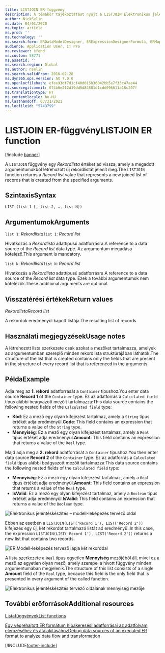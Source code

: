 ```yaml
---
title: LISTJOIN ER-függvény
description: A témakör tájékoztatást nyújt a LISTJOIN Elektronikus jelentéskészítési (ER) függvény használatának módjáról.
author: NickSelin
ms.date: 04/01/2020
ms.topic: article
ms.prod: ''
ms.technology: ''
ms.search.form: ERDataModelDesigner, ERExpressionDesignerFormula, ERMappedFormatDesigner, ERModelMappingDesigner
audience: Application User, IT Pro
ms.reviewer: kfend
ms.custom: 58771
ms.assetid: ''
ms.search.region: Global
ms.author: nselin
ms.search.validFrom: 2016-02-28
ms.dyn365.ops.version: AX 7.0.0
ms.openlocfilehash: efee93df7d1cf40d016b36042bb5e7f33c47ae44
ms.sourcegitcommit: 074b6e212d19dd5d84881d1cdd096611a18c207f
ms.translationtype: HT
ms.contentlocale: hu-HU
ms.lasthandoff: 03/31/2021
ms.locfileid: "5743799"
---
```

# <a name="listjoin-er-function"></a><span data-ttu-id="c6697-103">LISTJOIN ER-függvény</span><span class="sxs-lookup"><span data-stu-id="c6697-103">LISTJOIN ER function</span></span>

[!include [banner](../includes/banner.md)]

<span data-ttu-id="c6697-104">A `LISTJOIN` függvény egy *Rekordlista* értéket ad vissza, amely a megadott argumentumokból létrehozott új rekordlistát jelenít meg.</span><span class="sxs-lookup"><span data-stu-id="c6697-104">The `LISTJOIN` function returns a *Record list* value that represents a new joined list of records that is created from the specified arguments.</span></span>

## <a name="syntax"></a><span data-ttu-id="c6697-105">Szintaxis</span><span class="sxs-lookup"><span data-stu-id="c6697-105">Syntax</span></span>

```vb
LIST (list 1 [, list 2, …, list N])
```

## <a name="arguments"></a><span data-ttu-id="c6697-106">Argumentumok</span><span class="sxs-lookup"><span data-stu-id="c6697-106">Arguments</span></span>

<span data-ttu-id="c6697-107">`list 1`: *Rekordlista*</span><span class="sxs-lookup"><span data-stu-id="c6697-107">`list 1`: *Record list*</span></span>

<span data-ttu-id="c6697-108">Hivatkozás a *Rekordlista* adattípusú adatforrásra.</span><span class="sxs-lookup"><span data-stu-id="c6697-108">A reference to a data source of the *Record list* data type.</span></span> <span data-ttu-id="c6697-109">Az argumentum megadása kötelező.</span><span class="sxs-lookup"><span data-stu-id="c6697-109">This argument is mandatory.</span></span>

<span data-ttu-id="c6697-110">`list N`: *Rekordlista*</span><span class="sxs-lookup"><span data-stu-id="c6697-110">`list N`: *Record list*</span></span>

<span data-ttu-id="c6697-111">Hivatkozás a *Rekordlista* adattípusú adatforrásra.</span><span class="sxs-lookup"><span data-stu-id="c6697-111">A reference to a data source of the *Record list* data type.</span></span> <span data-ttu-id="c6697-112">Ezek a további argumentumok nem kötelezők.</span><span class="sxs-lookup"><span data-stu-id="c6697-112">These additional arguments are optional.</span></span>

## <a name="return-values"></a><span data-ttu-id="c6697-113">Visszatérési értékek</span><span class="sxs-lookup"><span data-stu-id="c6697-113">Return values</span></span>

<span data-ttu-id="c6697-114">*Rekordlista*</span><span class="sxs-lookup"><span data-stu-id="c6697-114">*Record list*</span></span>

<span data-ttu-id="c6697-115">A rekordok eredményül kapott listája.</span><span class="sxs-lookup"><span data-stu-id="c6697-115">The resulting list of records.</span></span>

## <a name="usage-notes"></a><span data-ttu-id="c6697-116">Használati megjegyzések</span><span class="sxs-lookup"><span data-stu-id="c6697-116">Usage notes</span></span>

<span data-ttu-id="c6697-117">A létrehozott lista szerkezete csak azokat a mezőket tartalmazza, amelyek az argumentumban szereplő minden rekordlista struktúrájában láthatók.</span><span class="sxs-lookup"><span data-stu-id="c6697-117">The structure of the list that is created contains only the fields that are present in the structure of every record list that is referenced in the arguments.</span></span>

## <a name="example"></a><span data-ttu-id="c6697-118">Példa</span><span class="sxs-lookup"><span data-stu-id="c6697-118">Example</span></span>

<span data-ttu-id="c6697-119">Adja meg az **1. rekord** adatforrását a `Container` típushoz.</span><span class="sxs-lookup"><span data-stu-id="c6697-119">You enter data source **Record 1** of the `Container` type.</span></span> <span data-ttu-id="c6697-120">Ez az adatforrás a `Calculated field` típus alábbi beágyazott mezőit tartalmazza:</span><span class="sxs-lookup"><span data-stu-id="c6697-120">This data source contains the following nested fields of the `Calculated field` type:</span></span>

- <span data-ttu-id="c6697-121">**Kód**: Ez a mező egy olyan kifejezést tartalmaz, amely a `String` típus értékét adja eredményül.</span><span class="sxs-lookup"><span data-stu-id="c6697-121">**Code**: This field contains an expression that returns a value of the `String` type.</span></span>
- <span data-ttu-id="c6697-122">**Mennyiség**: Ez a mező egy olyan kifejezést tartalmaz, amely a `Real` típus értékét adja eredményül.</span><span class="sxs-lookup"><span data-stu-id="c6697-122">**Amount**: This field contains an expression that returns a value of the `Real` type.</span></span>

<span data-ttu-id="c6697-123">Majd adja meg a **2. rekord** adatforrását a `Container` típushoz.</span><span class="sxs-lookup"><span data-stu-id="c6697-123">You then enter data source **Record 2** of the `Container` type.</span></span> <span data-ttu-id="c6697-124">Ez az adatforrás a `Calculated field` típus alábbi beágyazott mezőit tartalmazza:</span><span class="sxs-lookup"><span data-stu-id="c6697-124">This data source contains the following nested fields of the `Calculated field` type:</span></span>

- <span data-ttu-id="c6697-125">**Mennyiség**: Ez a mező egy olyan kifejezést tartalmaz, amely a `Real` típus értékét adja eredményül.</span><span class="sxs-lookup"><span data-stu-id="c6697-125">**Amount**: This field contains an expression that returns a value of the `Real` type.</span></span>
- <span data-ttu-id="c6697-126">**IsValid**: Ez a mező egy olyan kifejezést tartalmaz, amely a `Boolean` típus értékét adja eredményül.</span><span class="sxs-lookup"><span data-stu-id="c6697-126">**IsValid**: This field contains an expression that returns a value of the `Boolean` type.</span></span>

![Elektronikus jelentéskészítés – modell-leképezés tervező oldal](./media/er-functions-list-listjoin-image1.gif)

<span data-ttu-id="c6697-128">Ebben az esetben a `LISTJOIN(LIST('Record 1'), LIST('Record 2'))` kifejezés egy új, két rekordot tartalmazó listát ad eredményül.</span><span class="sxs-lookup"><span data-stu-id="c6697-128">In this case, the expression `LISTJOIN(LIST('Record 1'), LIST('Record 2'))` returns a new list that contains two records.</span></span>

![ER Modell-leképezés tervező lapja két rekorddal](./media/er-functions-list-listjoin-image2.gif)

<span data-ttu-id="c6697-130">A lista szerkezete a `Real` típus egyetlen **Mennyiség** mezőjéből áll, mivel ez a mező az egyetlen olyan mező, amely szerepel a hívott függvény minden argumentumában megjelenik.</span><span class="sxs-lookup"><span data-stu-id="c6697-130">The structure of this list consists of a single **Amount** field of the `Real` type, because this field is the only field that is presented in every argument of the called function.</span></span>

![Elektronikus jelentéskészítés tervező oldalának mennyiség mezője](./media/er-functions-list-listjoin-image3.gif)

## <a name="additional-resources"></a><span data-ttu-id="c6697-132">További erőforrások</span><span class="sxs-lookup"><span data-stu-id="c6697-132">Additional resources</span></span>

[<span data-ttu-id="c6697-133">Listafüggvények</span><span class="sxs-lookup"><span data-stu-id="c6697-133">List functions</span></span>](er-functions-category-list.md)

[<span data-ttu-id="c6697-134">Egy végrehajtott ER formátum hibakeresési adatforrásai az adatfolyam elemzéséhez és átalakításához</span><span class="sxs-lookup"><span data-stu-id="c6697-134">Debug data sources of an executed ER format to analyze data flow and transformation</span></span>](er-debug-data-sources.md)


[!INCLUDE[footer-include](../../../includes/footer-banner.md)]